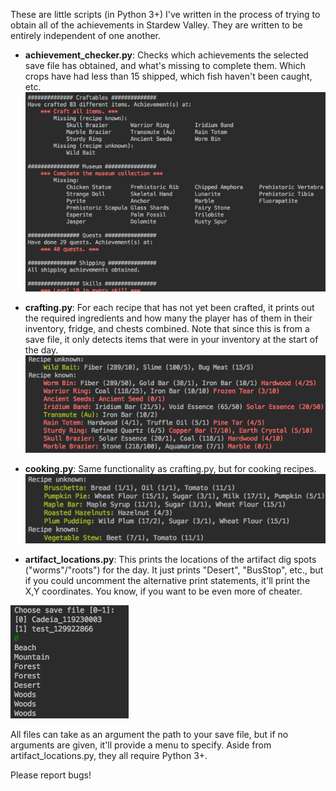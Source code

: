 These are little scripts (in Python 3+) I've written in the process of trying to obtain all of the achievements in Stardew Valley. They are written to be entirely independent of one another.

+ **achievement_checker.py**: Checks which achievements the selected save file has obtained, and what's missing to complete them. Which crops have had less than 15 shipped, which fish haven't been caught, etc.
![achievement_checker](/screenshots/achievement_checker.png)

+ **crafting.py**: For each recipe that has not yet been crafted, it prints out the required ingredients and how many the player has of them in their inventory, fridge, and chests combined. Note that since this is from a save file, it only detects items that were in your inventory at the start of the day.
![crafting](/screenshots/crafting.png)

+ **cooking.py**: Same functionality as crafting.py, but for cooking recipes.
![cooking](/screenshots/cooking.png)

+ **artifact_locations.py**: This prints the locations of the artifact dig spots ("worms"/"roots") for the day. It just prints "Desert", "BusStop", etc., but if you could uncomment the alternative print statements, it'll print the X,Y coordinates. You know, if you want to be even more of cheater.

![artifact_locations](/screenshots/artifact_locations.png)

All files can take as an argument the path to your save file, but if no arguments are given, it'll provide a menu to specify. Aside from artifact_locations.py, they all require Python 3+.

Please report bugs!
